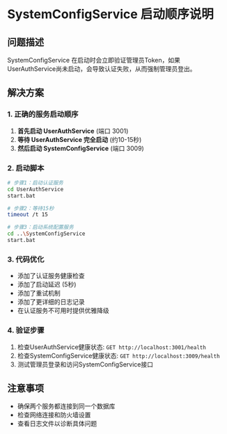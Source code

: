 # SystemConfigService 启动顺序说明

## 问题描述
SystemConfigService 在启动时会立即验证管理员Token，如果UserAuthService尚未启动，会导致认证失败，从而强制管理员登出。

## 解决方案

### 1. 正确的服务启动顺序
1. **首先启动 UserAuthService** (端口 3001)
2. **等待 UserAuthService 完全启动** (约10-15秒)
3. **然后启动 SystemConfigService** (端口 3009)

### 2. 启动脚本
```bash
# 步骤1：启动认证服务
cd UserAuthService
start.bat

# 步骤2：等待15秒
timeout /t 15

# 步骤3：启动系统配置服务
cd ..\SystemConfigService
start.bat
```

### 3. 代码优化
- 添加了认证服务健康检查
- 添加了启动延迟 (5秒)
- 添加了重试机制
- 添加了更详细的日志记录
- 在认证服务不可用时提供优雅降级

### 4. 验证步骤
1. 检查UserAuthService健康状态: `GET http://localhost:3001/health`
2. 检查SystemConfigService健康状态: `GET http://localhost:3009/health`
3. 测试管理员登录和访问SystemConfigService接口

## 注意事项
- 确保两个服务都连接到同一个数据库
- 检查网络连接和防火墙设置
- 查看日志文件以诊断具体问题
